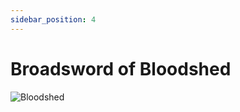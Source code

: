 ```yaml
---
sidebar_position: 4
---
```


# Broadsword of Bloodshed

![Bloodshed](https://vwiki.valorserver.com/api/item/picture/broadsword%20of%20bloodshed)

